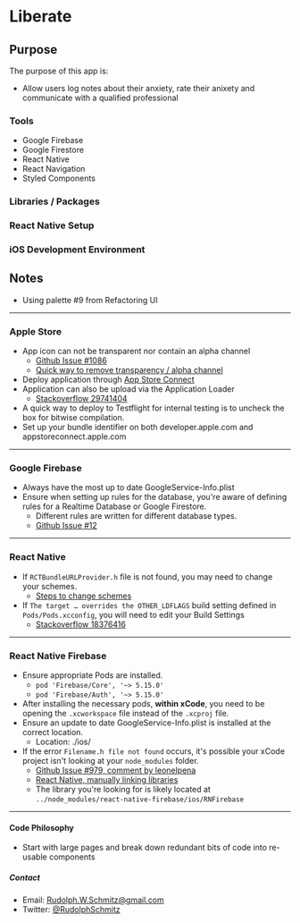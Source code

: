 # Liberate

## Purpose

The purpose of this app is:

- Allow users log notes about their anxiety, rate their anixety and communicate with a qualified professional

### Tools

- Google Firebase
- Google Firestore
- React Native
- React Navigation
- Styled Components

### Libraries / Packages

### React Native Setup

### iOS Development Environment

## Notes

- Using palette #9 from Refactoring UI

---

### Apple Store

- App icon can not be transparent nor contain an alpha channel
  - [Github Issue #1086](https://github.com/expo/expo/issues/1086)
  - [Quick way to remove transparency / alpha channel](https://stackoverflow.com/questions/46585809/error-itms-90717-invalid-app-store-icon)
- Deploy application through [App Store Connect](https://appstoreconnect.apple.com)
- Application can also be upload via the Application Loader
  - [Stackoverflow 29741404](https://stackoverflow.com/questions/29741404/no-suitable-records-were-found-verify-your-bundle-identifier-is-correct)
- A quick way to deploy to Testflight for internal testing is to uncheck the box for bitwise compilation.
- Set up your bundle identifier on both developer.apple.com and appstoreconnect.apple.com

---

### Google Firebase

- Always have the most up to date GoogleService-Info.plist
- Ensure when setting up rules for the database, you're aware of defining rules for a Realtime Database or Google Firestore.
  - Different rules are written for different database types.
  - [Github Issue #12](https://github.com/firebase/friendlychat-ios/issues/12)

---

### React Native

- If `RCTBundleURLProvider.h` file is not found, you may need to change your schemes.
  - [Steps to change schemes](https://stackoverflow.com/questions/40368211/rctbundleurlprovider-h-file-not-found-appdelegate-m/44039891#44039891)
- If `The target … overrides the OTHER_LDFLAGS` build setting defined in `Pods/Pods.xcconfig`, you will need to edit your Build Settings
  - [Stackoverflow 18376416](https://stackoverflow.com/questions/18376416/the-target-overrides-the-other-ldflags-build-setting-defined-in-pods-pods)

---

### React Native Firebase

- Ensure appropriate Pods are installed.
  - `pod 'Firebase/Core', '~> 5.15.0'`
  - `pod 'Firebase/Auth', '~> 5.15.0'`
- After installing the necessary pods, **within xCode**, you need to be opening the `.xcworkspace` file instead of the `.xcproj` file.
- Ensure an update to date GoogleService-Info.plist is installed at the correct location.
  - Location: ./ios/
- If the error `Filename.h file not found` occurs, it's possible your xCode project isn't looking at your `node_modules` folder.
  - [Github Issue #979, comment by leonelpena](https://github.com/invertase/react-native-firebase/issues/979#issuecomment-383919674)
  - [React Native, manually linking libraries](https://facebook.github.io/react-native/docs/linking-libraries-ios#step-1-1)
  - The library you're looking for is likely located at `../node_modules/react-native-firebase/ios/RNFirebase`

---

#### Code Philosophy

- Start with large pages and break down redundant bits of code into re-usable components

##### Contact

- Email:    Rudolph.W.Schmitz@gmail.com
- Twitter:  [@RudolphSchmitz](https://twitter.com/RudolphSchmitz)
